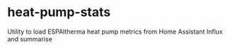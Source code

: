 # heat-pump-stats
Utility to load ESPAltherma heat pump metrics from Home Assistant Influx and summarise
